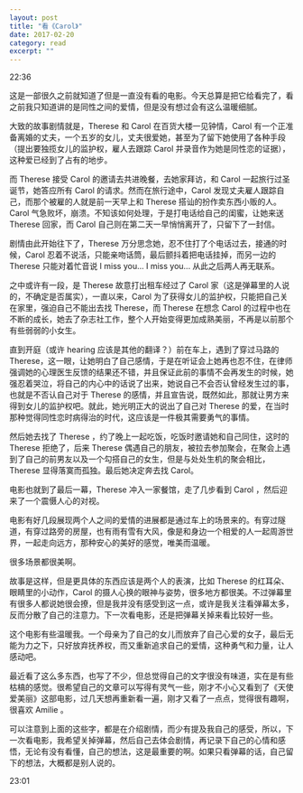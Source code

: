 ```yaml
---
layout: post
title: "看《Carol》" 
date: 2017-02-20
category: read 
excerpt: ""
---
```


22:36

这是一部很久之前就知道了但是一直没有看的电影。今天总算是把它给看完了，看之前我只知道讲的是同性之间的爱情，但是没有想过会有这么温暖细腻。

大致的故事剧情就是，Therese 和 Carol 在百货大楼一见钟情，Carol 有一个正准备离婚的丈夫，一个五岁的女儿，丈夫很爱她，甚至为了留下她使用了各种手段（提出要独揽女儿的监护权，雇人去跟踪 Carol 并录音作为她是同性恋的证据），这种爱已经到了占有的地步。

而 Therese 接受 Carol 的邀请去共进晚餐，去她家拜访，和 Carol 一起旅行过圣诞节，她答应所有 Carol 的请求。然而在旅行途中，Carol 发现丈夫雇人跟踪自己，而那个被雇的人就是前一天早上和 Therese 搭讪的扮作卖东西小贩的人。Carol 气急败坏，崩溃。不知该如何处理，于是打电话给自己的闺蜜，让她来送 Therese 回家，而 Carol 自己则在第二天一早悄悄离开了，只留下了一封信。

剧情由此开始往下了，Therese 万分思念她，忍不住打了个电话过去，接通的时候，Carol 忍着不说活，只能亲吻话筒，最后颤抖着把电话挂掉，而另一边的 Therese 只能对着忙音说 I miss you... I miss you... 从此之后两人再无联系。

之中或许有一段，是 Therese 故意打出租车经过了 Carol 家（这是弹幕里的人说的，不确定是否属实），一直以来，Carol 为了获得女儿的监护权，只能把自己关在家里，强迫自己不能出去找 Therese，而 Therese 在想念 Carol 的过程中也在不断的成长，她去了杂志社工作，整个人开始变得更加成熟美丽，不再是以前那个有些弱弱的小女生。

直到开庭（或许 hearing 应该是其他的翻译？）前在车上，遇到了穿过马路的 Therese，这一眼，让她明白了自己感情，于是在听证会上她再也忍不住，在律师强调她的心理医生反馈的结果还不错，并且保证此前的事情不会再发生的时候，她强忍着哭泣，将自己的内心中的话说了出来，她说自己不会否认曾经发生过的事，也就是不否认自己对于 Therese 的感情，并且宣告说，既然如此，那就让男方来得到女儿的监护权吧。就此，她光明正大的说出了自己对 Therese 的爱，在当时那种觉得同性恋时病得治的时代，这应该是一件极其需要勇气的事情。

然后她去找了 Therese ，约了晚上一起吃饭，吃饭时邀请她和自己同住，这时的 Therese 拒绝了，后来 Therese 偶遇自己的朋友，被拉去参加聚会，在聚会上遇到了自己的前男友以及一个勾搭自己的女生，但是与处处生机的聚会相比，Therese 显得落寞而孤独。最后她决定奔去找 Carol。

电影也就到了最后一幕，Therese 冲入一家餐馆，走了几步看到 Carol ，然后迎来了一个震慑人心的对视。

电影有好几段展现两个人之间的爱情的进展都是通过车上的场景来的。有穿过隧道，有穿过路旁的房屋，也有雨有雪有大风，像是和身边一个相爱的人一起周游世界，一起走向远方，那种安心的美好的感觉，唯美而温暖。

很多场景都很美啊。

故事是这样，但是更具体的东西应该是两个人的表演，比如 Therese 的红耳朵、眼睛里的小动作，Carol 的摄人心换的眼神与姿势，很多地方都很美。不过弹幕里有很多人都说她很会撩，但是我并没有感受到这一点，或许是我关注看弹幕太多，反而分散了自己的注意力。下一次看电影，还是把弹幕关掉来看比较好一些。

这个电影有些温暖我。一个母亲为了自己的女儿而放弃了自己心爱的女子，最后无能为力之下，只好放弃抚养权，而又重新追求自己的爱情，这种勇气和力量，让人感动吧。

最近看了这么多东西，也写了不少，但总觉得自己的文字很没有味道，实在是有些枯槁的感觉。很希望自己的文章可以写得有灵气一些，刚才不小心又看到了《天使爱美丽》这部电影，过几天想再重新看一遍，刚才又看了一点点，觉得很有趣啊，很喜欢 Amilie 。

可以注意到上面的这些字，都是在介绍剧情，而少有提及我自己的感受，所以，下一次看电影，我希望关掉弹幕，然后自己去体会剧情，再记录下自己的心情和感悟，无论有没有看懂，自己的想法，这是最重要的啊。如果只看弹幕的话，自己留下的想法，大概都是别人说的。

23:01